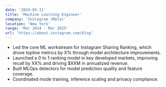 ```yaml
---
date: '2024-03-11'
title: 'Machine Learning Engineer'
company: 'Instagram (Meta)'
location: 'New York'
range: 'Mar 2024 - Mar 2025'
url: 'https://about.instagram.com/blog'
---
```


- Led the core ML workstream for Instagram Sharing Ranking, which drove topline metrics by X\% through model architecture improvements.
- Launched a 0 to 1 ranking model in key developed markets, improving recall by XX\% and driving $XXM in annualized revenue.
- Built MLOps detectors for model prediction quality and feature coverage.
- Coordinated mode training, inference scaling and privacy compliance.
